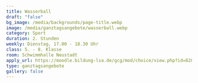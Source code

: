 ```yaml
---
title: Wasserball
draft: "false"
bg_image: /media/backgrounds/page-title.webp
image: /media/ganztagsangebote/wasserball.webp
category: Sport
duration: 2. Stunden
weekly: Dienstag, 17.00 - 18.30 Uhr
class: 5. - 8. Klasse
room: Schwimmhalle Neustadt
apply_url: https://moodle.bildung-lsa.de/gcg/mod/choice/view.php?id=828
type: ganztagsangebote
gallery: false
---
```




